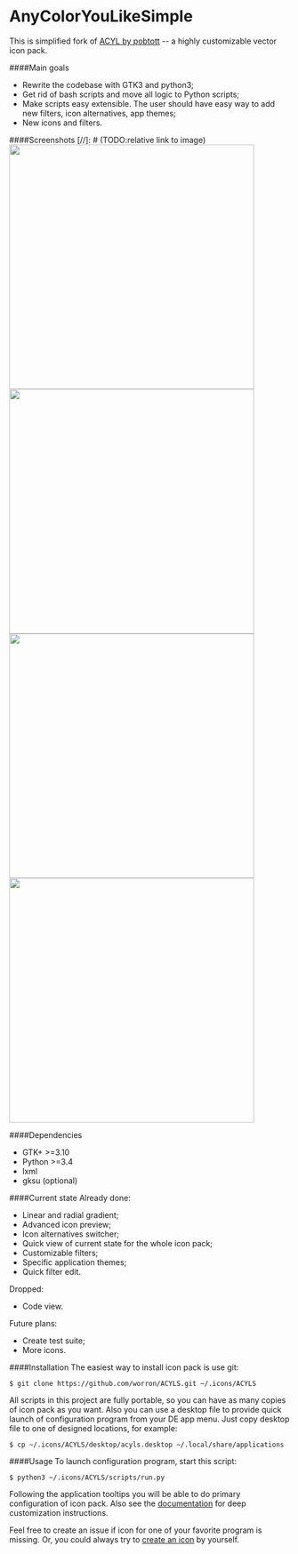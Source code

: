 # AnyColorYouLikeSimple
This is simplified fork of [ACYL by pobtott](http://gnome-look.org/content/show.php/?content=102435) -- a highly customizable vector icon pack.

####Main goals
* Rewrite the codebase with GTK3 and python3;
* Get rid of bash scripts and move all logic to Python scripts;
* Make scripts easy extensible. The user should have easy way to add new filters, icon alternatives, app themes;
* New icons and filters.

####Screenshots
[//]: # (TODO:relative link to image)
<img src="https://github.com/worron/ACYLS/wiki/images/Screenshot-1.png" width="440"> <img src="https://github.com/worron/ACYLS/wiki/images/Screenshot-2.png" width="440">
<img src="https://github.com/worron/ACYLS/wiki/images/Screenshot-3.png" width="440"> <img src="https://github.com/worron/ACYLS/wiki/images/Screenshot-4.png" width="440">

####Dependencies
* GTK+ >=3.10
* Python >=3.4
* lxml
* gksu (optional)

####Current state
Already done:
* Linear and radial gradient;
* Advanced icon preview;
* Icon alternatives switcher;
* Quick view of current state for the whole icon pack;
* Customizable filters;
* Specific application themes;
* Quick filter edit.

Dropped:
* Code view.

Future plans:
* Create test suite;
* More icons.

####Installation
The easiest way to install icon pack is use git:
```shell
$ git clone https://github.com/worron/ACYLS.git ~/.icons/ACYLS
````
All scripts in this project are fully portable, so you can have as many copies of icon pack as you want. Also you can use a desktop file to provide quick launch of configuration program from your DE app menu. Just copy desktop file to one of designed locations, for example:
```shell
$ cp ~/.icons/ACYLS/desktop/acyls.desktop ~/.local/share/applications
````

####Usage
To launch configuration program, start this script:
```shell
$ python3 ~/.icons/ACYLS/scripts/run.py
```

Following the application tooltips you will be able to do primary configuration of icon pack. Also see the [documentation](https://github.com/worron/ACYLS/wiki) for deep customization instructions.

Feel free to create an issue if icon for one of your favorite program is missing. Or, you could always try to [create an icon](https://github.com/worron/ACYLS/wiki/Create-new-icon) by yourself.
